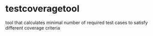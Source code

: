 # testcoveragetool
tool that calculates minimal number of required test cases to satisfy different coverage criteria
